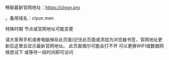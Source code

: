 畅联最新官网地址：https://clyun.pro

。备用域名：clyun.men

特殊时期  节点或官网地址可能变更

请大家用手机或者电脑保存此页面(记住此页面或添加为浏览器书签，官网地址更新后这里会显示最新官网地址。 此页面偶尔可能会打不开 可以更换WIFI或数据网络尝试下 或等待一段时间即可访问
